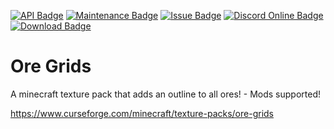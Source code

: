[![API Badge](https://img.shields.io/badge/MC%20version-v1.7%20--%20v1.19-blue?style=flat-square)]()
[![Maintenance Badge](https://img.shields.io/maintenance/yes/2022?style=flat-square)]()
[![Issue Badge](https://img.shields.io/github/issues/Fridtjof-DE/Ore-Grids?style=flat-square)](https://github.com/Fridtjof-DE/Ore-Grids/issues)
[![Discord Online Badge](https://img.shields.io/discord/961799414647750717?style=flat-square)](https://discord.gg/fT6VJurHCT)
[![Download Badge](https://img.shields.io/badge/dynamic/json?color=blue&label=downloads&query=%24.downloads.total&url=https%3A%2F%2Fapi.cfwidget.com%2F301608&style=flat-square)](https://www.curseforge.com/minecraft/texture-packs/ore-grids/files)
# Ore Grids
A minecraft texture pack that adds an outline to all ores! - Mods supported!

https://www.curseforge.com/minecraft/texture-packs/ore-grids
